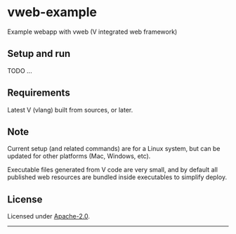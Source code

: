 # vweb-example

Example webapp with vweb (V integrated web framework)


## Setup and run

TODO ...


## Requirements

Latest V (vlang) built from sources, or later.


## Note

Current setup (and related commands) are for a Linux system, 
but can be updated for other platforms (Mac, Windows, etc).

Executable files generated from V code are very small, 
and by default all published web resources are bundled inside executables 
to simplify deploy.


## License

Licensed under [Apache-2.0](./LICENSE).

----
